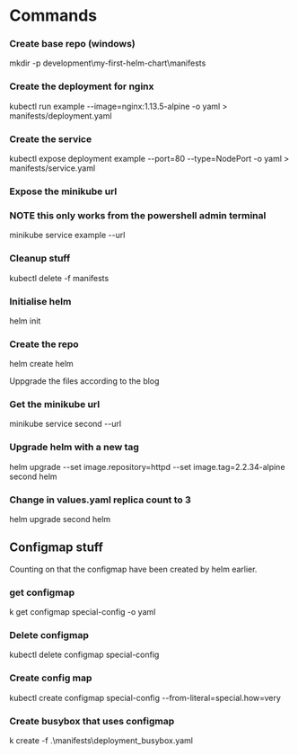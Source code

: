 # Commands

### Create base repo (windows)
mkdir -p development\my-first-helm-chart\manifests

### Create the deployment for nginx
kubectl run example --image=nginx:1.13.5-alpine -o yaml > manifests/deployment.yaml

### Create the service
kubectl expose deployment example --port=80 --type=NodePort -o yaml > manifests/service.yaml

### Expose the minikube url
### NOTE this only works from the powershell admin terminal
minikube service example --url

### Cleanup stuff
kubectl delete -f manifests

### Initialise helm
helm init

### Create the repo
helm create helm

Uppgrade the files according to the blog

### Get the minikube url
minikube service second --url

### Upgrade helm with a new tag
helm upgrade --set image.repository=httpd --set image.tag=2.2.34-alpine second helm

### Change in values.yaml replica count to 3
helm upgrade second helm

## Configmap stuff
Counting on that the configmap have been created by helm earlier.

### get configmap
k get configmap special-config -o yaml

### Delete configmap
kubectl delete configmap special-config

### Create config map
kubectl create configmap special-config --from-literal=special.how=very

### Create busybox that uses configmap
k create -f .\manifests\deployment_busybox.yaml
